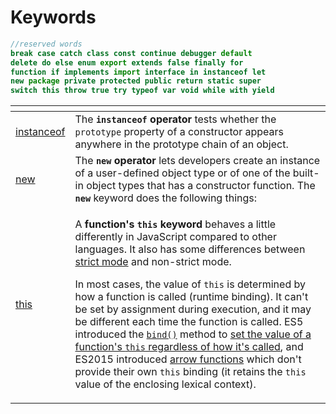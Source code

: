 # Keywords

```javascript
//reserved words
break case catch class const continue debugger default
delete do else enum export extends false finally for
function if implements import interface in instanceof let
new package private protected public return static super
switch this throw true try typeof var void while with yield
```

<table>
  <thead>
    <tr>
      <th style="text-align:left"></th>
      <th style="text-align:left"></th>
    </tr>
  </thead>
  <tbody>
    <tr>
      <td style="text-align:left"><a href="https://developer.mozilla.org/en-US/docs/Web/JavaScript/Reference/Operators/instanceof">instanceof</a>
      </td>
      <td style="text-align:left">The <b><code>instanceof</code> operator</b> tests whether the <code>prototype</code> property
        of a constructor appears anywhere in the prototype chain of an object.</td>
    </tr>
    <tr>
      <td style="text-align:left"><a href="https://developer.mozilla.org/en-US/docs/Web/JavaScript/Reference/Operators/new">new</a>
      </td>
      <td style="text-align:left">The <b><code>new</code> operator</b> lets developers create an instance
        of a user-defined object type or of one of the built-in object types that
        has a constructor function. The <b><code>new</code></b> keyword does the
        following things:</td>
    </tr>
    <tr>
      <td style="text-align:left"><a href="https://developer.mozilla.org/en-US/docs/Web/JavaScript/Reference/Operators/this">this</a>
      </td>
      <td style="text-align:left">
        <p>A <b>function&apos;s <code>this</code> keyword</b> behaves a little differently
          in JavaScript compared to other languages. It also has some differences
          between <a href="https://developer.mozilla.org/en-US/docs/Web/JavaScript/Reference/Functions_and_function_scope/Strict_mode">strict mode</a> and
          non-strict mode.</p>
        <p>In most cases, the value of <code>this</code> is determined by how a function
          is called (runtime binding). It can&apos;t be set by assignment during
          execution, and it may be different each time the function is called. ES5
          introduced the <a href="https://developer.mozilla.org/en-US/docs/Web/JavaScript/Reference/Global_Objects/Function/bind"><code>bind()</code></a> method
          to <a href="https://developer.mozilla.org/en-US/docs/Web/JavaScript/Reference/Operators/this#The_bind_method">set the value of a function&apos;s <code>this</code> regardless of how it&apos;s called</a>,
          and ES2015 introduced <a href="https://developer.mozilla.org/en-US/docs/Web/JavaScript/Reference/Functions/Arrow_functions">arrow functions</a> which
          don&apos;t provide their own <code>this</code> binding (it retains the <code>this</code> value
          of the enclosing lexical context).</p>
      </td>
    </tr>
  </tbody>
</table>

